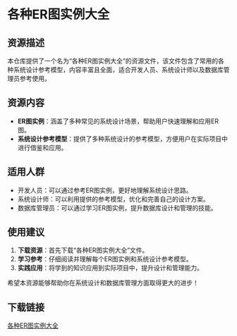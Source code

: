 # 各种ER图实例大全

## 资源描述

本仓库提供了一个名为“各种ER图实例大全”的资源文件，该文件包含了常用的各种系统设计参考模型，内容丰富且全面，适合开发人员、系统设计师以及数据库管理员参考使用。

## 资源内容

- **ER图实例**：涵盖了多种常见的系统设计场景，帮助用户快速理解和应用ER图。
- **系统设计参考模型**：提供了多种系统设计的参考模型，方便用户在实际项目中进行借鉴和应用。

## 适用人群

- 开发人员：可以通过参考ER图实例，更好地理解系统设计思路。
- 系统设计师：可以利用提供的参考模型，优化和完善自己的设计方案。
- 数据库管理员：可以通过学习ER图实例，提升数据库设计和管理的技能。

## 使用建议

1. **下载资源**：首先下载“各种ER图实例大全”文件。
2. **学习参考**：仔细阅读并理解每个ER图实例和系统设计参考模型。
3. **实践应用**：将学到的知识应用到实际项目中，提升设计和管理能力。

希望本资源能够帮助你在系统设计和数据库管理方面取得更大的进步！

## 下载链接

[各种ER图实例大全](https://pan.quark.cn/s/9b3388e765bf)